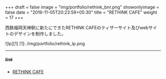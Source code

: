 +++
draft = false
image = "img/portfolio/rethink_bnr.png"
showonlyimage = false
date = "2016-11-05T20:23:59+05:30"
title = "RETHINK CAFE"
weight = 17
+++

西鉄福岡天神駅に新たにできたRETHINK CAFEのティザーサイト及びwebサイトのデザインを制作しました。
<!--more-->

![lp][1]
[1]: /img/portfolio/rethink_lp.png

---
##### link
* [RETHINK CAFE](http://rethink-cafe.com/)